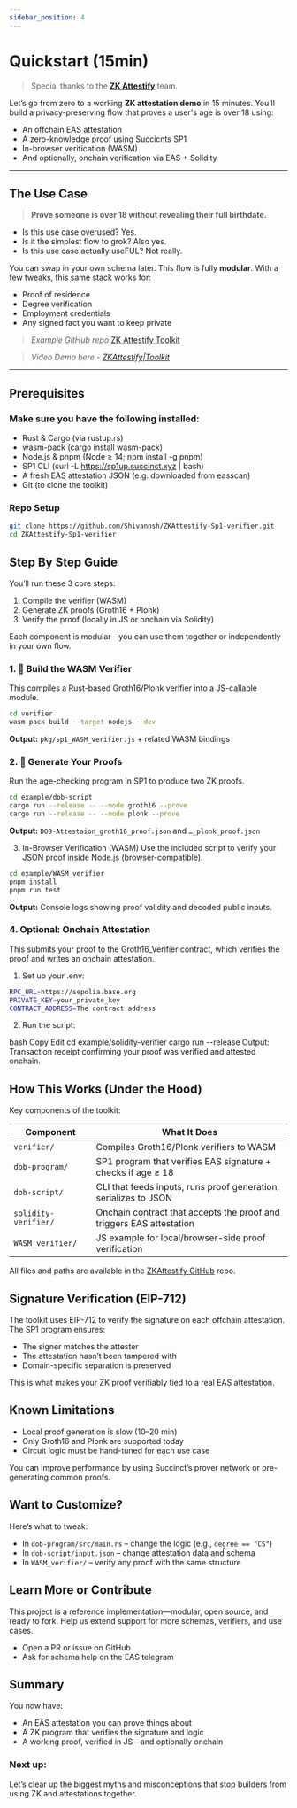 ```yaml
---
sidebar_position: 4
---
```


# Quickstart (15min)

> Special thanks to the [**ZK Attestify**](https://github.com/Shivannsh/ZKAttestify-Sp1-verifier) team.

Let’s go from zero to a working **ZK attestation demo** in 15 minutes. You’ll build a privacy-preserving flow that proves a user's age is over 18 using:
- An offchain EAS attestation
- A zero-knowledge proof using Succicnts SP1
- In-browser verification (WASM)
- And optionally, onchain verification via EAS + Solidity

---

## The Use Case

> **Prove someone is over 18 without revealing their full birthdate.**

- Is this use case overused? Yes.  
- Is it the simplest flow to grok? Also yes.  
- Is this use case actually useFUL? Not really.

You can swap in your own schema later. This flow is fully **modular**. With a few tweaks, this same stack works for:
- Proof of residence  
- Degree verification  
- Employment credentials  
- Any signed fact you want to keep private

> *Example GitHub repo* [ZK Attestify Toolkit](https://github.com/Shivannsh/ZKAttestify-Sp1-verifier)

> *Video Demo here - [ZKAttestify|Toolkit](https://drive.google.com/file/d/17Ytg7iomjCYivI3lktPrU3ODakBanPg3/view)*

---

## Prerequisites

### Make sure you have the following installed:

- Rust & Cargo (via rustup.rs)
- wasm-pack (cargo install wasm-pack)
- Node.js & pnpm (Node ≥ 14; npm install -g pnpm)
- SP1 CLI (curl -L https://sp1up.succinct.xyz | bash)
- A fresh EAS attestation JSON (e.g. downloaded from easscan)
- Git (to clone the toolkit)

### Repo Setup
```bash
git clone https://github.com/Shivannsh/ZKAttestify-Sp1-verifier.git
cd ZKAttestify-Sp1-verifier
```

## Step By Step Guide
You’ll run these 3 core steps:

1. Compile the verifier (WASM)
2. Generate ZK proofs (Groth16 + Plonk)
3. Verify the proof (locally in JS or onchain via Solidity)

Each component is modular—you can use them together or independently in your own flow.

### 1. 🧱 Build the WASM Verifier
This compiles a Rust-based Groth16/Plonk verifier into a JS-callable module.

```bash
cd verifier
wasm-pack build --target nodejs --dev
```
**Output:** `pkg/sp1_WASM_verifier.js` + related WASM bindings

### 2. 🧮 Generate Your Proofs
Run the age-checking program in SP1 to produce two ZK proofs.

```bash
cd example/dob-script
cargo run --release -- --mode groth16 --prove
cargo run --release -- --mode plonk --prove
```
**Output:** `DOB-Attestaion_groth16_proof.json` and `…_plonk_proof.json`

3. In-Browser Verification (WASM)
Use the included script to verify your JSON proof inside Node.js (browser-compatible).

```bash
cd example/WASM_verifier
pnpm install
pnpm run test
```
**Output:** Console logs showing proof validity and decoded public inputs.

### 4. Optional: Onchain Attestation
This submits your proof to the Groth16_Verifier contract, which verifies the proof and writes an onchain attestation.

1. Set up your .env:
```bash
RPC_URL=https://sepolia.base.org
PRIVATE_KEY=your_private_key
CONTRACT_ADDRESS=The contract address
```
2. Run the script:

bash
Copy
Edit
cd example/solidity-verifier
cargo run --release
Output: Transaction receipt confirming your proof was verified and attested onchain.


## How This Works (Under the Hood)
Key components of the toolkit:

| Component            | What It Does                                                         |
| -------------------- | -------------------------------------------------------------------- |
| `verifier/`          | Compiles Groth16/Plonk verifiers to WASM                             |
| `dob-program/`       | SP1 program that verifies EAS signature + checks if age ≥ 18         |
| `dob-script/`        | CLI that feeds inputs, runs proof generation, serializes to JSON     |
| `solidity-verifier/` | Onchain contract that accepts the proof and triggers EAS attestation |
| `WASM_verifier/`     | JS example for local/browser-side proof verification                 |


All files and paths are available in the [ZKAttestify GitHub](https://github.com/Shivannsh/ZKAttestify-Sp1-verifier) repo.


## Signature Verification (EIP-712)
The toolkit uses EIP-712 to verify the signature on each offchain attestation. The SP1 program ensures:
- The signer matches the attester
- The attestation hasn’t been tampered with
- Domain-specific separation is preserved

This is what makes your ZK proof verifiably tied to a real EAS attestation.

## Known Limitations
- Local proof generation is slow (10–20 min)
- Only Groth16 and Plonk are supported today
- Circuit logic must be hand-tuned for each use case

You can improve performance by using Succinct’s prover network or pre-generating common proofs.

## Want to Customize?
Here’s what to tweak:
- In `dob-program/src/main.rs` – change the logic (e.g., `degree == "CS"`)
- In `dob-script/input.json` – change attestation data and schema
- In `WASM_verifier/` – verify any proof with the same structure

## Learn More or Contribute
This project is a reference implementation—modular, open source, and ready to fork. Help us extend support for more schemas, verifiers, and use cases.
- Open a PR or issue on GitHub 
- Ask for schema help on the EAS telegram

## Summary
You now have:
- An EAS attestation you can prove things about
- A ZK program that verifies the signature and logic
- A working proof, verified in JS—and optionally onchain

### **Next up:** 
Let’s clear up the biggest myths and misconceptions that stop builders from using ZK and attestations together.